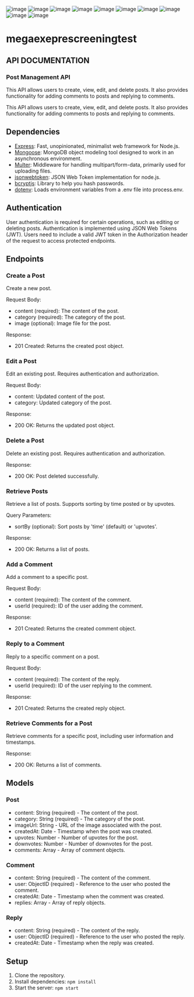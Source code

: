 ![image](https://img.shields.io/badge/React-20232A?style=for-the-badge&logo=react&logoColor=61DAFB)
![image](https://img.shields.io/badge/Heroku-430098?style=for-the-badge&logo=heroku&logoColor=white)
![image](https://img.shields.io/badge/MongoDB-4EA94B?style=for-the-badge&logo=mongodb&logoColor=white)
![image](https://img.shields.io/badge/MySQL-005C84?style=for-the-badge&logo=mysql&logoColor=white)
![image](https://img.shields.io/badge/Figma-F24E1E?style=for-the-badge&logo=figma&logoColor=white)
![image](https://img.shields.io/badge/Codecademy-FFF0E5?style=for-the-badge&logo=codecademy&logoColor=303347)
![image](https://img.shields.io/badge/Express.js-000000?style=for-the-badge&logo=express&logoColor=white)
![image](https://img.shields.io/badge/npm-CB3837?style=for-the-badge&logo=npm&logoColor=white)
![image](https://img.shields.io/badge/Node.js-339933?style=for-the-badge&logo=nodedotjs&logoColor=white)
![image](https://img.shields.io/badge/Redux-593D88?style=for-the-badge&logo=redux&logoColor=white)


# megaexeprescreeningtest

## API DOCUMENTATION 

### Post Management API

This API allows users to create, view, edit, and delete posts. It also provides functionality for adding comments to posts and replying to comments.

This API allows users to create, view, edit, and delete posts. It also provides functionality for adding comments to posts and replying to comments.

## Dependencies

- [Express](https://www.npmjs.com/package/express): Fast, unopinionated, minimalist web framework for Node.js.
- [Mongoose](https://www.npmjs.com/package/mongoose): MongoDB object modeling tool designed to work in an asynchronous environment.
- [Multer](https://www.npmjs.com/package/multer): Middleware for handling multipart/form-data, primarily used for uploading files.
- [jsonwebtoken](https://www.npmjs.com/package/jsonwebtoken): JSON Web Token implementation for node.js.
- [bcryptjs](https://www.npmjs.com/package/bcryptjs): Library to help you hash passwords.
- [dotenv](https://www.npmjs.com/package/dotenv): Loads environment variables from a .env file into process.env.


## Authentication

User authentication is required for certain operations, such as editing or deleting posts. Authentication is implemented using JSON Web Tokens (JWT). Users need to include a valid JWT token in the Authorization header of the request to access protected endpoints.

## Endpoints

### Create a Post
Create a new post.

Request Body:
- content (required): The content of the post.
- category (required): The category of the post.
- image (optional): Image file for the post.

Response:
- 201 Created: Returns the created post object.

### Edit a Post
Edit an existing post. Requires authentication and authorization.

Request Body:
- content: Updated content of the post.
- category: Updated category of the post.

Response:
- 200 OK: Returns the updated post object.

### Delete a Post
Delete an existing post. Requires authentication and authorization.

Response:
- 200 OK: Post deleted successfully.

### Retrieve Posts
Retrieve a list of posts. Supports sorting by time posted or by upvotes.

Query Parameters:
- sortBy (optional): Sort posts by 'time' (default) or 'upvotes'.

Response:
- 200 OK: Returns a list of posts.

### Add a Comment
Add a comment to a specific post.

Request Body:
- content (required): The content of the comment.
- userId (required): ID of the user adding the comment.

Response:
- 201 Created: Returns the created comment object.

### Reply to a Comment
Reply to a specific comment on a post.

Request Body:
- content (required): The content of the reply.
- userId (required): ID of the user replying to the comment.

Response:
- 201 Created: Returns the created reply object.

### Retrieve Comments for a Post

Retrieve comments for a specific post, including user information and timestamps.

Response:
- 200 OK: Returns a list of comments.

## Models

### Post

- content: String (required) - The content of the post.
- category: String (required) - The category of the post.
- imageUrl: String - URL of the image associated with the post.
- createdAt: Date - Timestamp when the post was created.
- upvotes: Number - Number of upvotes for the post.
- downvotes: Number - Number of downvotes for the post.
- comments: Array - Array of comment objects.

### Comment

- content: String (required) - The content of the comment.
- user: ObjectID (required) - Reference to the user who posted the comment.
- createdAt: Date - Timestamp when the comment was created.
- replies: Array - Array of reply objects.

### Reply

- content: String (required) - The content of the reply.
- user: ObjectID (required) - Reference to the user who posted the reply.
- createdAt: Date - Timestamp when the reply was created.

## Setup

1. Clone the repository.
2. Install dependencies: `npm install`
3. Start the server: `npm start`


